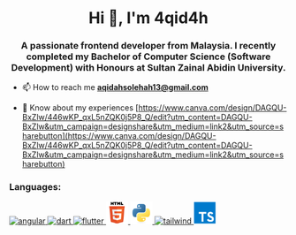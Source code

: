 <h1 align="center">Hi 👋, I'm 4qid4h</h1>
<h3 align="center">A passionate frontend developer from Malaysia. I recently completed my Bachelor of Computer Science (Software Development) with Honours at Sultan Zainal Abidin University.</h3>

- 📫 How to reach me **aqidahsolehah13@gmail.com**

- 📄 Know about my experiences [https://www.canva.com/design/DAGQU-BxZlw/446wKP_qxL5nZQK0j5P8_Q/edit?utm_content=DAGQU-BxZlw&utm_campaign=designshare&utm_medium=link2&utm_source=sharebutton](https://www.canva.com/design/DAGQU-BxZlw/446wKP_qxL5nZQK0j5P8_Q/edit?utm_content=DAGQU-BxZlw&utm_campaign=designshare&utm_medium=link2&utm_source=sharebutton)



<h3 align="left">Languages:</h3>
<p align="left"> <a href="https://angular.io" target="_blank" rel="noreferrer"> <img src="https://angular.io/assets/images/logos/angular/angular.svg" alt="angular" width="40" height="40"/> </a> <a href="https://dart.dev" target="_blank" rel="noreferrer"> <img src="https://www.vectorlogo.zone/logos/dartlang/dartlang-icon.svg" alt="dart" width="40" height="40"/> </a> <a href="https://flutter.dev" target="_blank" rel="noreferrer"> <img src="https://www.vectorlogo.zone/logos/flutterio/flutterio-icon.svg" alt="flutter" width="40" height="40"/> </a> <a href="https://www.w3.org/html/" target="_blank" rel="noreferrer"> <img src="https://raw.githubusercontent.com/devicons/devicon/master/icons/html5/html5-original-wordmark.svg" alt="html5" width="40" height="40"/> </a> <a href="https://www.python.org" target="_blank" rel="noreferrer"> <img src="https://raw.githubusercontent.com/devicons/devicon/master/icons/python/python-original.svg" alt="python" width="40" height="40"/> </a> <a href="https://tailwindcss.com/" target="_blank" rel="noreferrer"> <img src="https://www.vectorlogo.zone/logos/tailwindcss/tailwindcss-icon.svg" alt="tailwind" width="40" height="40"/> </a> <a href="https://www.typescriptlang.org/" target="_blank" rel="noreferrer"> <img src="https://raw.githubusercontent.com/devicons/devicon/master/icons/typescript/typescript-original.svg" alt="typescript" width="40" height="40"/> </a> </p>
